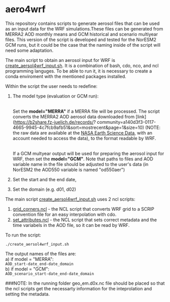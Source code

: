 # aero4wrf

This  repository contains scripts to generate aerosol files that can be used as an input data for the WRF simulations.These files can be generated from MERRA2 AOD monthly means and GCM historical and scenario multiyear files. This version of the script is developed and tested for the NorESM2 GCM runs, but it could be the case that the naming inside of the script will need some adaptation.

The main script to obtain an aerosol input for WRF is [create_aersol4wrf_input.sh](./create_aersol4wrf_input.sh). It is a combination of bash, cdo, nco, and ncl programming languges. To be able to run it, it is necessary to create a conda enviroment with the mentioned packages installed. 

Within the script the user needs to redefine:

1. The model type (evaluation or GCM run):

	<br/>Set the **model="MERRA"** if a MERRA file will be processed. The script converts the MERRA2 AOD aerosol data downloaded from [link](https://b2share.fz-juelich.de/records/?		community=a140d3f3-0117-4665-9945-4c7fcb9afb51&sort=mostrecent&page=1&size=10) (NOTE: the raw data are available at the [NASA Earth Science Data](https://goldsmr4.gesdisc.eosdis.nasa.gov/data/MERRA2_MONTHLY/M2IMNXGAS.5.12.4/), with an account needed to access the data), to the format readable by WRF. 

	<br/>If a GCM multyear output will be used for preparing the aerosol input for WRF, then set the **model="GCM"**. Note that paths to files and AOD variable name in the file should be adjusted to the user's data (in NorESM2 the AOD550 variable is named "od550aer")

2. Set the start and the end date, 

3. Set the domain (e.g. d01, d02)
	
The main script [create_aersol4wrf_input.sh](./create_aersol4wrf_input.sh) uses 2 ncl scripts:
1. [grid_corners.ncl](./grid_corners.ncl) - the NCL script that converts WRF grid to a SCRIP convention file for an easy interpolation with cdo. 
2. [set_attributes.ncl](./set_attributes.ncl)  - the NCL script that sets correct metadata and the time variabels in the AOD file, so it can be read by WRF.

To run the script:
	                    
    ./create_aersol4wrf_input.sh

The output names of the files are:
	<br/> a) if model = "MERRA":
	<br/> `AOD_start-date_end-date_domain`
	<br/> b) if model = "GCM":
	<br/> `AOD_scenario_start-date_end-date_domain`
	
	
###NOTE:
In the running folder geo_em.d0x.nc file should be placed so that the ncl scripts get the necessarty information for the inteprolation and setting the metadata. 

